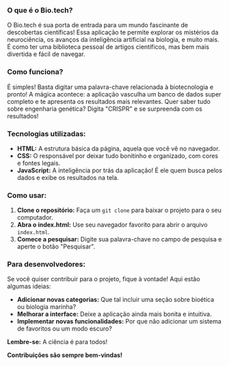 ### **O que é o Bio.tech?**

O Bio.tech é sua porta de entrada para um mundo fascinante de descobertas científicas!  Essa aplicação te permite explorar os mistérios da neurociência, os avanços da inteligência artificial na biologia, e muito mais. 
É como ter uma biblioteca pessoal de artigos científicos, mas bem mais divertida e fácil de navegar. 

### **Como funciona?**

É simples! Basta digitar uma palavra-chave relacionada à biotecnologia e pronto! A mágica acontece: a aplicação vasculha um banco de dados super completo e te apresenta os resultados mais relevantes. Quer saber tudo sobre engenharia genética? Digita "CRISPR" e se surpreenda com os resultados! 

### **Tecnologias utilizadas:**

* **HTML:** A estrutura básica da página, aquela que você vê no navegador.
* **CSS:** O responsável por deixar tudo bonitinho e organizado, com cores e fontes legais.
* **JavaScript:** A inteligência por trás da aplicação! É ele quem busca pelos dados e exibe os resultados na tela. 

### **Como usar:**

1. **Clone o repositório:** Faça um `git clone` para baixar o projeto para o seu computador.
2. **Abra o index.html:** Use seu navegador favorito para abrir o arquivo `index.html`.
3. **Comece a pesquisar:** Digite sua palavra-chave no campo de pesquisa e aperte o botão "Pesquisar".

### **Para desenvolvedores:**

Se você quiser contribuir para o projeto, fique à vontade! Aqui estão algumas ideias:

* **Adicionar novas categorias:** Que tal incluir uma seção sobre bioética ou biologia marinha?
* **Melhorar a interface:** Deixe a aplicação ainda mais bonita e intuitiva.
* **Implementar novas funcionalidades:** Por que não adicionar um sistema de favoritos ou um modo escuro?

**Lembre-se:** A ciência é para todos! 

**Contribuições são sempre bem-vindas!**
